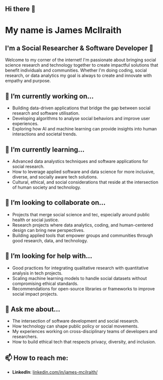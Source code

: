 ## Hi there 👋

# My name is James McIlraith

## I'm a Social Researcher & Software Developer 👋

Welcome to my corner of the internet! I'm passionate about bringing social science research and technology together to create impactful solutions that benefit  individuals and communities. Whether I'm doing coding, social research, or data analytics my goal is always to create and innovate with empathy and purpose.

## 🔭 I’m currently working on...
- Building data-driven applications that bridge the gap between social research and software utilisation.
- Developing algorithms to analyse social behaviors and improve user experiences.
- Exploring how AI and machine learning can provide insights into human interactions and societal trends.

## 🌱 I’m currently learning...
- Advanced data analystics techniques and software applications for social research.
- How to leverage applied software and data science for more inclusive, diverse, and socially aware tech solutions.
- Cultural, ethical, and social considerations that reside at the intersection of human society and technology.

## 👯 I’m looking to collaborate on...
- Projects that merge social science and tec, especially around public health or social justice.
- Research projects where data analytics, coding, and human-centered design can bring new perspectives.
- Building applied tools that empower groups and communities through good research, data, and technology.

## 🤔 I’m looking for help with...
- Good practices for integrating qualitative research with quantitative analysis in tech projects.
- Scaling machine learning models to handle social datasets without compromising ethical standards.
- Recommendations for open-source libraries or frameworks to improve social impact projects.

## 💬 Ask me about...
- The intersection of software development and social research.
- How technology can shape public policy or social movements.
- My experiences working on cross-disciplinary teams of developers and researchers.
- How to build ethical tech that respects privacy, diversity, and inclusion.

## 📫 How to reach me:
- **LinkedIn**: [linkedin.com/in/james-mcilraith/](https://www.linkedin.com/in/james-mcilraith/)



